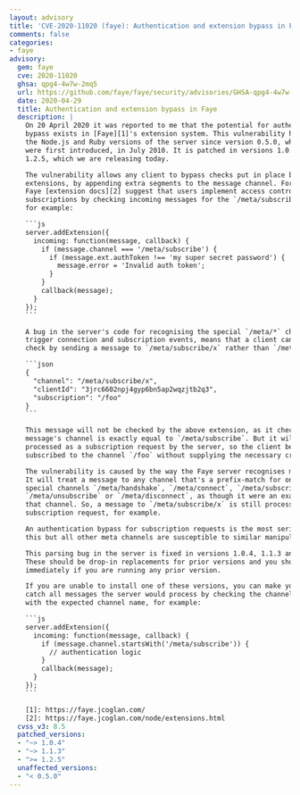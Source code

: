```yaml
---
layout: advisory
title: 'CVE-2020-11020 (faye): Authentication and extension bypass in Faye'
comments: false
categories:
- faye
advisory:
  gem: faye
  cve: 2020-11020
  ghsa: qpg4-4w7w-2mq5
  url: https://github.com/faye/faye/security/advisories/GHSA-qpg4-4w7w-2mq5
  date: 2020-04-29
  title: Authentication and extension bypass in Faye
  description: |
    On 20 April 2020 it was reported to me that the potential for authentication
    bypass exists in [Faye][1]'s extension system. This vulnerability has existed in
    the Node.js and Ruby versions of the server since version 0.5.0, when extensions
    were first introduced, in July 2010. It is patched in versions 1.0.4, 1.1.3 and
    1.2.5, which we are releasing today.

    The vulnerability allows any client to bypass checks put in place by server-side
    extensions, by appending extra segments to the message channel. For example, the
    Faye [extension docs][2] suggest that users implement access control for
    subscriptions by checking incoming messages for the `/meta/subscribe` channel,
    for example:

    ```js
    server.addExtension({
      incoming: function(message, callback) {
        if (message.channel === '/meta/subscribe') {
          if (message.ext.authToken !== 'my super secret password') {
            message.error = 'Invalid auth token';
          }
        }
        callback(message);
      }
    });
    ```

    A bug in the server's code for recognising the special `/meta/*` channels, which
    trigger connection and subscription events, means that a client can bypass this
    check by sending a message to `/meta/subscribe/x` rather than `/meta/subscribe`:

    ```json
    {
      "channel": "/meta/subscribe/x",
      "clientId": "3jrc6602npj4gyp6bn5ap2wqzjtb2q3",
      "subscription": "/foo"
    }
    ```

    This message will not be checked by the above extension, as it checks the
    message's channel is exactly equal to `/meta/subscribe`. But it will still be
    processed as a subscription request by the server, so the client becomes
    subscribed to the channel `/foo` without supplying the necessary credentials.

    The vulnerability is caused by the way the Faye server recognises meta channels.
    It will treat a message to any channel that's a prefix-match for one of the
    special channels `/meta/handshake`, `/meta/connect`, `/meta/subscribe`,
    `/meta/unsubscribe` or `/meta/disconnect`, as though it were an exact match for
    that channel. So, a message to `/meta/subscribe/x` is still processed as a
    subscription request, for example.

    An authentication bypass for subscription requests is the most serious effect of
    this but all other meta channels are susceptible to similar manipulation.

    This parsing bug in the server is fixed in versions 1.0.4, 1.1.3 and 1.2.5.
    These should be drop-in replacements for prior versions and you should upgrade
    immediately if you are running any prior version.

    If you are unable to install one of these versions, you can make your extensions
    catch all messages the server would process by checking the channel _begins_
    with the expected channel name, for example:

    ```js
    server.addExtension({
      incoming: function(message, callback) {
        if (message.channel.startsWith('/meta/subscribe')) {
          // authentication logic
        }
        callback(message);
      }
    });
    ```

    [1]: https://faye.jcoglan.com/
    [2]: https://faye.jcoglan.com/node/extensions.html
  cvss_v3: 8.5
  patched_versions:
  - "~> 1.0.4"
  - "~> 1.1.3"
  - ">= 1.2.5"
  unaffected_versions:
  - "< 0.5.0"
---
```

